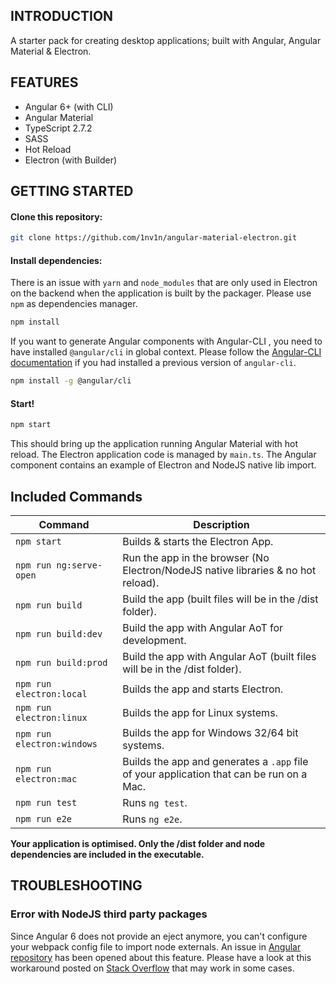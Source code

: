 ## INTRODUCTION

A starter pack for creating desktop applications; built with Angular, Angular Material & Electron.

## FEATURES

- Angular 6+ (with CLI)
- Angular Material
- TypeScript 2.7.2
- SASS
- Hot Reload
- Electron (with Builder)

## GETTING STARTED

#### Clone this repository:

``` bash
git clone https://github.com/1nv1n/angular-material-electron.git
```

#### Install dependencies:

There is an issue with `yarn` and `node_modules` that are only used in Electron on the backend when the application is built by the packager.
Please use `npm` as dependencies manager.

``` bash
npm install
```

If you want to generate Angular components with Angular-CLI , you need to have installed `@angular/cli` in global context.
Please follow the [Angular-CLI documentation](https://github.com/angular/angular-cli) if you had installed a previous version of `angular-cli`.

``` bash
npm install -g @angular/cli
```

#### Start!

``` bash
npm start
```

This should bring up the application running Angular Material with hot reload.
The Electron application code is managed by `main.ts`.
The Angular component contains an example of Electron and NodeJS native lib import.

## Included Commands

|Command|Description|
|--|--|
|`npm start`| Builds & starts the Electron App. |
|`npm run ng:serve-open`| Run the app in the browser (No Electron/NodeJS native libraries & no hot reload). |
|`npm run build`| Build the app (built files will be in the /dist folder). |
|`npm run build:dev`| Build the app with Angular AoT for development. |
|`npm run build:prod`| Build the app with Angular AoT (built files will be in the /dist folder). |
|`npm run electron:local`| Builds the app and starts Electron. |
|`npm run electron:linux`| Builds the app for Linux systems. |
|`npm run electron:windows`| Builds the app for Windows 32/64 bit systems. |
|`npm run electron:mac`|  Builds the app and generates a `.app` file of your application that can be run on a Mac. |
|`npm run test`| Runs `ng test`. |
|`npm run e2e`| Runs `ng e2e`. |

**Your application is optimised. Only the /dist folder and node dependencies are included in the executable.**

## TROUBLESHOOTING

### Error with NodeJS third party packages

Since Angular 6 does not provide an eject anymore, you can't configure your webpack config file to import node externals.
An issue in [Angular repository](https://github.com/angular/angular-cli/issues/10681) has been opened about this feature. 
Please have a look at this workaround posted on [Stack Overflow](https://stackoverflow.com/questions/50234196/after-updating-from-angular-5-to-6-i-keep-getting-the-error-cant-resolve-timer) that may work in some cases.
